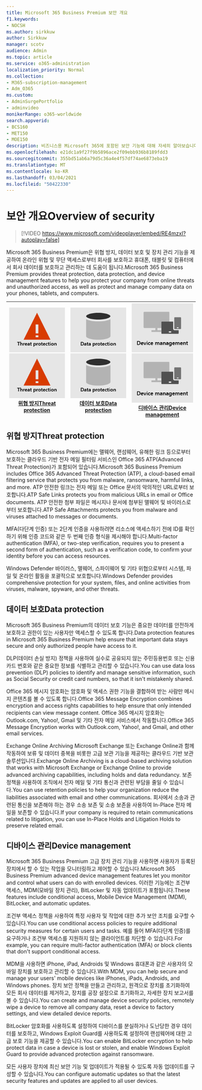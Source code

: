 ```yaml
---
title: Microsoft 365 Business Premium 보안 개요
f1.keywords:
- NOCSH
ms.author: sirkkuw
author: Sirkkuw
manager: scotv
audience: Admin
ms.topic: article
ms.service: o365-administration
localization_priority: Normal
ms.collection:
- M365-subscription-management
- Adm_O365
ms.custom:
- AdminSurgePortfolio
- adminvideo
monikerRange: o365-worldwide
search.appverid:
- BCS160
- MET150
- MOE150
description: 비즈니스용 Microsoft 365에 포함된 보안 기능에 대해 자세히 알아보습니다.
ms.openlocfilehash: e21dc1a9f27f9b5896ace2f09ebb936b8189fdd3
ms.sourcegitcommit: 355bd51ab6a79d5c36a4e4f57df74ae6873eba19
ms.translationtype: MT
ms.contentlocale: ko-KR
ms.lasthandoff: 03/04/2021
ms.locfileid: "50422330"
---
```

# <a name="overview-of-security"></a><span data-ttu-id="0baee-103">보안 개요</span><span class="sxs-lookup"><span data-stu-id="0baee-103">Overview of security</span></span>

> [!VIDEO https://www.microsoft.com/videoplayer/embed/RE4mzxI?autoplay=false]

<span data-ttu-id="0baee-104">Microsoft 365 Business Premium은 위협 방지, 데이터 보호 및 장치 관리 기능을 제공하여 온라인 위협 및 무단 액세스로부터 회사를 보호하고 휴대폰, 태블릿 및 컴퓨터에서 회사 데이터를 보호하고 관리하는 데 도움이 됩니다.</span><span class="sxs-lookup"><span data-stu-id="0baee-104">Microsoft 365 Business Premium provides threat protection, data protection, and device management features to help you protect your company from online threats and unauthorized access, as well as protect and manage company data on your phones, tablets, and computers.</span></span>

|<span data-ttu-id="0baee-105">![위협 방지](../media/m365-business-security-threat-protection.png)</span><span class="sxs-lookup"><span data-stu-id="0baee-105">![Threat protection](../media/m365-business-security-threat-protection.png)</span></span><br/>[<span data-ttu-id="0baee-106">위협 방지</span><span class="sxs-lookup"><span data-stu-id="0baee-106">Threat protection</span></span>](#threat-protection)|<span data-ttu-id="0baee-107">![클라이언트와 공동 작업](../media/m365-business-security-data-protection.png)</span><span class="sxs-lookup"><span data-stu-id="0baee-107">![Collaborate with a client](../media/m365-business-security-data-protection.png)</span></span> <br/>[<span data-ttu-id="0baee-108">데이터 보호</span><span class="sxs-lookup"><span data-stu-id="0baee-108">Data protection</span></span>](#data-protection) | <span data-ttu-id="0baee-109">![디바이스 관리](../media/m365-business-security-device-management.png)</span><span class="sxs-lookup"><span data-stu-id="0baee-109">![Device management](../media/m365-business-security-device-management.png)</span></span> <br/>[<span data-ttu-id="0baee-110">디바이스 관리</span><span class="sxs-lookup"><span data-stu-id="0baee-110">Device management</span></span>](#device-management) |
|--|--|--|

## <a name="threat-protection"></a><span data-ttu-id="0baee-111">위협 방지</span><span class="sxs-lookup"><span data-stu-id="0baee-111">Threat protection</span></span>

<span data-ttu-id="0baee-112">Microsoft 365 Business Premium에는 맬웨어, 랜섬웨어, 유해한 링크 등으로부터 보호하는 클라우드 기반 전자 메일 필터링 서비스인 Office 365 ATP(Advanced Threat Protection)가 포함되어 있습니다.</span><span class="sxs-lookup"><span data-stu-id="0baee-112">Microsoft 365 Business Premium includes Office 365 Advanced Threat Protection (ATP), a cloud-based email filtering service that protects you from malware, ransomware, harmful links, and more.</span></span> <span data-ttu-id="0baee-113">ATP 안전한 링크는 전자 메일 또는 Office 문서의 악의적인 URL로부터 보호합니다.</span><span class="sxs-lookup"><span data-stu-id="0baee-113">ATP Safe Links protects you from malicious URLs in email or Office documents.</span></span> <span data-ttu-id="0baee-114">ATP 안전한 첨부 파일은 메시지나 문서에 첨부된 맬웨어 및 바이러스로부터 보호합니다.</span><span class="sxs-lookup"><span data-stu-id="0baee-114">ATP Safe Attachments protects you from malware and viruses attached to messages or documents.</span></span>

<span data-ttu-id="0baee-115">MFA(다단계 인증) 또는 2단계 인증을 사용하려면 리소스에 액세스하기 전에 ID를 확인하기 위해 인증 코드와 같은 두 번째 인증 형식을 제시해야 합니다.</span><span class="sxs-lookup"><span data-stu-id="0baee-115">Multi-factor authentication (MFA), or two-step verification, requires you to present a second form of authentication, such as a verification code, to confirm your identity before you can access resources.</span></span>  

<span data-ttu-id="0baee-116">Windows Defender 바이러스, 맬웨어, 스파이웨어 및 기타 위협으로부터 시스템, 파일 및 온라인 활동을 포괄적으로 보호합니다.</span><span class="sxs-lookup"><span data-stu-id="0baee-116">Windows Defender provides comprehensive protection for your system, files, and online activities from viruses, malware, spyware, and other threats.</span></span>

## <a name="data-protection"></a><span data-ttu-id="0baee-117">데이터 보호</span><span class="sxs-lookup"><span data-stu-id="0baee-117">Data protection</span></span>

<span data-ttu-id="0baee-118">Microsoft 365 Business Premium의 데이터 보호 기능은 중요한 데이터를 안전하게 보호하고 권한이 있는 사용자만 액세스할 수 있도록 합니다.</span><span class="sxs-lookup"><span data-stu-id="0baee-118">Data protection features in Microsoft 365 Business Premium help ensure that important data stays secure and only authorized people have access to it.</span></span>

<span data-ttu-id="0baee-119">DLP(데이터 손실 방지) 정책을 사용하여 실수로 공유되지 않는 주민등용번호 또는 신용 카드 번호와 같은 중요한 정보를 식별하고 관리할 수 있습니다.</span><span class="sxs-lookup"><span data-stu-id="0baee-119">You can use data loss prevention (DLP) policies to identify and manage sensitive information, such as Social Security or credit card numbers, so that it isn't mistakenly shared.</span></span> 

<span data-ttu-id="0baee-120">Office 365 메시지 암호화는 암호화 및 액세스 권한 기능을 결합하여 받는 사람만 메시지 콘텐츠를 볼 수 있도록 합니다.</span><span class="sxs-lookup"><span data-stu-id="0baee-120">Office 365 Message Encryption combines encryption and access rights capabilities to help ensure that only intended recipients can view message content.</span></span> <span data-ttu-id="0baee-121">Office 365 메시지 암호화는 Outlook.com, Yahoo!, Gmail 및 기타 전자 메일 서비스에서 작동합니다.</span><span class="sxs-lookup"><span data-stu-id="0baee-121">Office 365 Message Encryption works with Outlook.com, Yahoo!, and Gmail, and other email services.</span></span>

<span data-ttu-id="0baee-122">Exchange Online Archiving Microsoft Exchange 또는 Exchange Online과 함께 작동하여 보류 및 데이터 중복을 비롯한 고급 보관 기능을 제공하는 클라우드 기반 보관 솔루션입니다.</span><span class="sxs-lookup"><span data-stu-id="0baee-122">Exchange Online Archiving is a cloud-based archiving solution that works with Microsoft Exchange or Exchange Online to provide advanced archiving capabilities, including holds and data redundancy.</span></span> <span data-ttu-id="0baee-123">보존 정책을 사용하여 조직에서 전자 메일 및 기타 통신과 관련된 부담을 줄일 수 있습니다.</span><span class="sxs-lookup"><span data-stu-id="0baee-123">You can use retention policies to help your organization reduce the liabilities associated with email and other communications.</span></span> <span data-ttu-id="0baee-124">회사에서 소송과 관련된 통신을 보존해야 하는 경우 소송 보존 및 소송 보존을 사용하여 In-Place 전자 메일을 보존할 수 있습니다.</span><span class="sxs-lookup"><span data-stu-id="0baee-124">If your company is required to retain communications related to litigation, you can use In-Place Holds and Litigation Holds to preserve related email.</span></span>

## <a name="device-management"></a><span data-ttu-id="0baee-125">디바이스 관리</span><span class="sxs-lookup"><span data-stu-id="0baee-125">Device management</span></span>

<span data-ttu-id="0baee-126">Microsoft 365 Business Premium 고급 장치 관리 기능을 사용하면 사용자가 등록된 장치에서 할 수 있는 작업을 모니터링하고 제어할 수 있습니다.</span><span class="sxs-lookup"><span data-stu-id="0baee-126">Microsoft 365 Business Premium advanced device management features let you monitor and control what users can do with enrolled devices.</span></span> <span data-ttu-id="0baee-127">이러한 기능에는 조건부 액세스, MDM(모바일 장치 관리), BitLocker 및 자동 업데이트가 포함됩니다.</span><span class="sxs-lookup"><span data-stu-id="0baee-127">These features include conditional access, Mobile Device Management (MDM), BitLocker, and automatic updates.</span></span>

<span data-ttu-id="0baee-128">조건부 액세스 정책을 사용하여 특정 사용자 및 작업에 대한 추가 보안 조치를 요구할 수 있습니다.</span><span class="sxs-lookup"><span data-stu-id="0baee-128">You can use conditional access policies to require additional security measures for certain users and tasks.</span></span> <span data-ttu-id="0baee-129">예를 들어 MFA(다단계 인증)를 요구하거나 조건부 액세스를 지원하지 않는 클라이언트를 차단할 수 있습니다.</span><span class="sxs-lookup"><span data-stu-id="0baee-129">For example, you can require multi-factor authentication (MFA) or block clients that don't support conditional access.</span></span>

<span data-ttu-id="0baee-130">MDM을 사용하면 iPhone, iPad, Androids 및 Windows 휴대폰과 같은 사용자의 모바일 장치를 보호하고 관리할 수 있습니다.</span><span class="sxs-lookup"><span data-stu-id="0baee-130">With MDM, you can help secure and manage your users' mobile devices like iPhones, iPads, Androids, and Windows phones.</span></span> <span data-ttu-id="0baee-131">장치 보안 정책을 만들고 관리하고, 원격으로 장치를 초기화하여 모든 회사 데이터를 제거하고, 장치를 공장 설정으로 초기화하고, 자세한 장치 보고서를 볼 수 있습니다.</span><span class="sxs-lookup"><span data-stu-id="0baee-131">You can create and manage device security policies, remotely wipe a device to remove all company data, reset a device to factory settings, and view detailed device reports.</span></span> 

<span data-ttu-id="0baee-132">BitLocker 암호화를 사용하도록 설정하여 디바이스를 분실하거나 도난당한 경우 데이터를 보호하고, Windows Exploit Guard를 사용하도록 설정하여 랜섬웨어에 대한 고급 보호 기능을 제공할 수 있습니다.</span><span class="sxs-lookup"><span data-stu-id="0baee-132">You can enable BitLocker encryption to help protect data in case a device is lost or stolen, and enable Windows Exploit Guard to provide advanced protection against ransomware.</span></span>

<span data-ttu-id="0baee-133">모든 사용자 장치에 최신 보안 기능 및 업데이트가 적용될 수 있도록 자동 업데이트를 구성할 수 있습니다.</span><span class="sxs-lookup"><span data-stu-id="0baee-133">You can configure automatic updates so that the latest security features and updates are applied to all user devices.</span></span> 